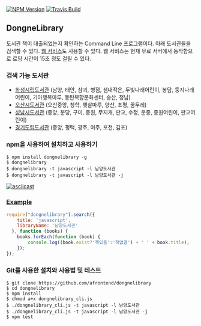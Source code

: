 [![NPM Version][npm-image]][npm-url]
[![Travis Build][travis-build-image]][travis-build-url]

## DongneLibrary
도서관 책이 대출되었는지 확인하는 Command Line 프로그램이다. 아래 도서관들을 검색할 수 있다. [웹 서비스][web-ui-url]도 사용할 수 있다. 웹 서비스는 현재 무료 서버에서 동작함으로 로딩 시간이 15초 정도 걸릴 수 있다.

### 검색 가능 도서관
* [화성시립도서관][hscitylib-url] (남양, 태안, 삼괴, 병점, 샘내작은, 두빛나래어린이, 봉담, 둥지나래어린이, 기아행복마루, 동탄복합문화센터, 송산, 정남)
* [오산시도서관][osanlibrary-url] (오산중앙, 청학, 햇살마루, 양산, 초평, 꿈두레)
* [성남시도서관][snlib-url] (중앙, 분당, 구미, 중원, 무지개, 판교, 수정, 운중, 중원어린이, 판교어린이)
* [경기도립도서관][gg-url] (중앙, 평택, 광주, 여주, 포천, 김포)

### npm을 사용하여 설치하고 사용하기

    $ npm install dongnelibrary -g
    $ dongnelibrary
    $ dongnelibrary -t javascript -l 남양도서관
    $ dongnelibrary -t javascript -l 남양도서관 -j

[![asciicast](https://asciinema.org/a/199fasi2lwe2a4dlf1zcg8y1i.png)](https://asciinema.org/a/199fasi2lwe2a4dlf1zcg8y1i)

### [Example][sample-url]
```javascript
require("dongnelibrary").search({
    title: 'javascript',
    libraryName: '남양도서관'
  }, function (books) {
    books.forEach(function (book) {
        console.log((book.exist?'책있음':'책없음') + ' ' + book.title);
    });
});
```

### Git를 사용한 설치와 사용법 및 테스트

    $ git clone https://github.com/afrontend/dongnelibrary
    $ cd dongnelibrary
    $ npm install
    $ chmod a+x dongnelibrary_cli.js
    $ ./dongnelibrary_cli.js -t javascript -l 남양도서관
    $ ./dongnelibrary_cli.js -t javascript -l 남양도서관 -j
    $ npm test

[npm-image]: https://img.shields.io/npm/v/dongnelibrary.svg
[npm-url]: https://npmjs.org/package/dongnelibrary
[travis-build-image]: https://travis-ci.org/afrontend/dongnelibrary.svg?branch=master
[travis-build-url]: https://travis-ci.org/afrontend/dongnelibrary
[daum-url]: http://book.daum.net
[gg-url]: http://www.gglib.or.kr
[hscitylib-url]: https://hscitylib.or.kr
[osanlibrary-url]: http://www.osanlibrary.go.kr
[snlib-url]: http://www.snlib.net
[web-ui-url]: https://dongne.herokuapp.com
[sample-url]: https://tonicdev.com/afrontend/dongnelibrary
